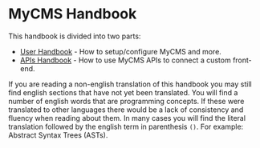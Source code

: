 # MyCMS Handbook

This handbook is divided into two parts:

- [User Handbook](user-handbook.md) - How to setup/configure MyCMS and more.
- [APIs Handbook](api-handbook.md) - How to use MyCMS APIs to connect a custom front-end.

If you are reading a non-english translation of this handbook you may still find
english sections that have not yet been translated. You
will find a number of english words that are programming concepts. If these were
translated to other languages there would be a lack of consistency and fluency
when reading about them. In many cases you will find the literal translation
followed by the english term in parenthesis `()`. For example: Abstract Syntax
Trees (ASTs).
